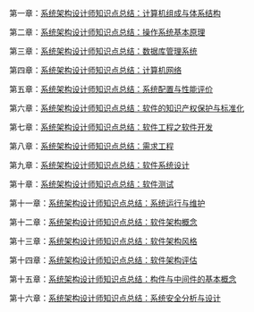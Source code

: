 第一章：[系统架构设计师知识点总结：计算机组成与体系结构](https://mp.weixin.qq.com/s?__biz=Mzg5NTE5ODUzMA==&mid=2247485010&idx=1&sn=750ffe4ee2b9931c15eb7ae3e0421623&chksm=c012b27ff7653b69eb1d9624a7ccda926894c7a4e8d81f03ac484dbe78ceeefbd99d0f355380#rd)

第二章：[系统架构设计师知识点总结：操作系统基本原理](https://mp.weixin.qq.com/s?__biz=Mzg5NTE5ODUzMA==&mid=2247485103&idx=1&sn=d999762a4bc86190294ea8a950745faf&chksm=c012b282f7653b94b940b8cc3a65e5f0654027430174e71a1a407e1c5dfac6b577d1f2eca21b&token=1366458332&lang=zh_CN#rd)

第三章：[系统架构设计师知识点总结：数据库管理系统](https://mp.weixin.qq.com/s?__biz=Mzg5NTE5ODUzMA==&mid=2247485155&idx=1&sn=42169b90cc8e1b41eb9730bab72fca5a&chksm=c012b2cef7653bd82bae78d7207582f8c808c5153c52069b265130b8343820d373c7bd1fe96f#rd)

第四章：[系统架构设计师知识点总结：计算机网络](https://mp.weixin.qq.com/s?__biz=Mzg5NTE5ODUzMA==&mid=2247485199&idx=1&sn=1533605774474afc622c2b8b032743d5&chksm=c012b322f7653a34d73d6b12d592e6fe6d3add110fb8c7efbae0c2322822ef5f8ed81396dff6&token=1201544985&lang=zh_CN#rd)


第五章：[系统架构设计师知识点总结：系统配置与性能评价](https://mp.weixin.qq.com/s?__biz=Mzg5NTE5ODUzMA==&mid=2247485248&idx=1&sn=46fb640fa99f709f64cf160a08bcdfc3&chksm=c012b36df7653a7b71091452cd91c458575bffb470eb7bc40fb4cfc18cfc84f3c60c27010062&token=1201544985&lang=zh_CN#rd)

第六章：[系统架构设计师知识点总结：软件的知识产权保护与标准化](https://mp.weixin.qq.com/s?__biz=Mzg5NTE5ODUzMA==&mid=2247485259&idx=1&sn=d83e262851d817db3e7faea467ab26fa&chksm=c012b366f7653a70332c78bf86f04c594eade1b5754798dfc752f8584f6cbdab838afdfcfe7d&token=1274642282&lang=zh_CN#rd)

第七章：[系统架构设计师知识点总结：软件工程之软件开发](https://mp.weixin.qq.com/s?__biz=Mzg5NTE5ODUzMA==&mid=2247485319&idx=1&sn=720225b8579a33dd29feb85d7b816480&chksm=c012b3aaf7653abcefa09c1a4e113da7fef08fd24c911326b16691e0edd651ddddf1d1334a3b&token=1274642282&lang=zh_CN#rd)

第八章：[系统架构设计师知识点总结：需求工程](https://mp.weixin.qq.com/s?__biz=Mzg5NTE5ODUzMA==&mid=2247485489&idx=1&sn=5ddccae49e7c89e15450e945610e6a95&chksm=c012bc1cf765350a159cad5efb8f662efea76e7f7591f00bf89d7fff4fe531466488fef0b8f7&token=1274642282&lang=zh_CN#rd)

第九章：[系统架构设计师知识点总结：软件系统设计](https://mp.weixin.qq.com/s?__biz=Mzg5NTE5ODUzMA==&mid=2247485510&idx=1&sn=2884af9b7f65794d9bf24cdb28372f25&chksm=c012bc6bf765357d5f461c544d4b2ba51a167d6bec5fa3508ec8553264171f1c7c127d09579a&token=1889923822&lang=zh_CN#rd)

第十章：[系统架构设计师知识点总结：软件测试](https://mp.weixin.qq.com/s?__biz=Mzg5NTE5ODUzMA==&mid=2247485511&idx=1&sn=f645511c095b1e8395a9fad27c0bf958&chksm=c012bc6af765357cdadbf4903b527bd40085f29df6ebf913aeb46c628eabd82987fe93d30754&token=1889923822&lang=zh_CN#rd)

第十一章：[系统架构设计师知识点总结：系统运行与维护](https://mp.weixin.qq.com/s?__biz=Mzg5NTE5ODUzMA==&mid=2247485512&idx=1&sn=127106d1cc0c44576a548b260a67359b&chksm=c012bc65f765357347c309d233a785a496b4d6fb20835d3099dfc2c05866c1ddccce3cafcee8&token=1396812793&lang=zh_CN#rd)


第十二章：[系统架构设计师知识点总结：软件架构概念](https://mp.weixin.qq.com/s?__biz=Mzg5NTE5ODUzMA==&mid=2247485513&idx=1&sn=b5d6d87729908d97f127d34c49fa1542&chksm=c012bc64f7653572377a65888af16ccbe8c40d02292cf103d9506ef6fd2723f60bc9bcc6b39e&token=1396812793&lang=zh_CN#rd)

第十三章：[系统架构设计师知识点总结：软件架构风格](https://mp.weixin.qq.com/s?__biz=Mzg5NTE5ODUzMA==&mid=2247485517&idx=1&sn=6d72ac59eb88e34a44c8e7a167a7e44b&chksm=c012bc60f7653576e819664280ec84aad7d8521d52d672fda7e816ffc902c7f19bee9871c0eb&token=1396812793&lang=zh_CN#rd)

第十四章：[系统架构设计师知识点总结：软件架构评估](https://mp.weixin.qq.com/s?__biz=Mzg5NTE5ODUzMA==&mid=2247485518&idx=1&sn=c278afdc432cf8fc09ec9a64c0051efa&chksm=c012bc63f7653575c89beeb8973d0b2a052f502a316ec4db52ba7b319cdc388c1b124493dd66&token=1396812793&lang=zh_CN#rd)

第十五章：[系统架构设计师知识点总结：构件与中间件的基本概念](https://mp.weixin.qq.com/s?__biz=Mzg5NTE5ODUzMA==&mid=2247485557&idx=1&sn=adb7570efd6646172b7d95a708d4aa0e&chksm=c012bc58f765354e0e64858fe14cdec238e2d21f87bd5028df6b071eb9caacaf46839cc08d78&token=1101372375&lang=zh_CN#rd)

第十六章：[系统架构设计师知识点总结：系统安全分析与设计](https://mp.weixin.qq.com/s?__biz=Mzg5NTE5ODUzMA==&mid=2247485657&idx=1&sn=21307a8394defb9e9e8cecd0d3bbd30e&chksm=c012bcf4f76535e2a1a9849de3642e63ef5fa1732608ee905d80fa5f65b894896c988e6c5520&token=1101372375&lang=zh_CN#rd)


